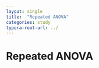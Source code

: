 ```yaml
---
layout: single
title:  "Repeated ANOVA"
categories: study
typora-root-url: ../
---
```


# Repeated ANOVA